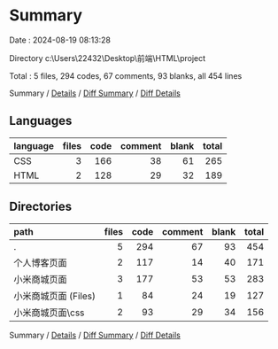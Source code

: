 # Summary

Date : 2024-08-19 08:13:28

Directory c:\\Users\\22432\\Desktop\\前端\\HTML\\project

Total : 5 files,  294 codes, 67 comments, 93 blanks, all 454 lines

Summary / [Details](details.md) / [Diff Summary](diff.md) / [Diff Details](diff-details.md)

## Languages
| language | files | code | comment | blank | total |
| :--- | ---: | ---: | ---: | ---: | ---: |
| CSS | 3 | 166 | 38 | 61 | 265 |
| HTML | 2 | 128 | 29 | 32 | 189 |

## Directories
| path | files | code | comment | blank | total |
| :--- | ---: | ---: | ---: | ---: | ---: |
| . | 5 | 294 | 67 | 93 | 454 |
| 个人博客页面 | 2 | 117 | 14 | 40 | 171 |
| 小米商城页面 | 3 | 177 | 53 | 53 | 283 |
| 小米商城页面 (Files) | 1 | 84 | 24 | 19 | 127 |
| 小米商城页面\\css | 2 | 93 | 29 | 34 | 156 |

Summary / [Details](details.md) / [Diff Summary](diff.md) / [Diff Details](diff-details.md)